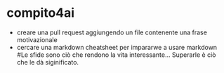 # compito4ai

* creare una pull request aggiungendo un file contenente una frase motivazionale
* cercare una markdown cheatsheet per impararwe a usare markdown
#Le sfide sono ciò che rendono la vita interessante… Superarle è ciò che le dà siginificato.
